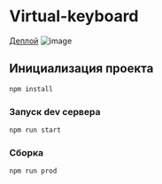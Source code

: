 # Virtual-keyboard

[Деплой](https://kuljeanne.github.io/virtual-keyboard/dist/)
![image](https://github.com/Kuljeanne/virtual-keyboard/assets/107869684/9bbf31b9-11e2-4a14-b682-2a388901abb2)

## Инициализация проекта

```sh
npm install
```

### Запуск dev сервера

```sh
npm run start
```

### Сборка

```sh
npm run prod
```
